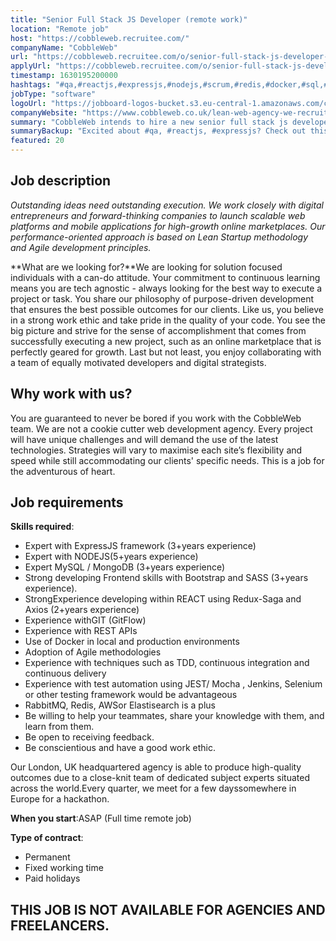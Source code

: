 ```yaml
---
title: "Senior Full Stack JS Developer (remote work)"
location: "Remote job"
host: "https://cobbleweb.recruitee.com/"
companyName: "CobbleWeb"
url: "https://cobbleweb.recruitee.com/o/senior-full-stack-js-developer-remote-work-london"
applyUrl: "https://cobbleweb.recruitee.com/o/senior-full-stack-js-developer-remote-work-london/c/new"
timestamp: 1630195200000
hashtags: "#qa,#reactjs,#expressjs,#nodejs,#scrum,#redis,#docker,#sql,#mongodb,#management"
jobType: "software"
logoUrl: "https://jobboard-logos-bucket.s3.eu-central-1.amazonaws.com/cobbleweb"
companyWebsite: "https://www.cobbleweb.co.uk/lean-web-agency-we-recruit/?utm_source=recruitee"
summary: "CobbleWeb intends to hire a new senior full stack js developer. If you have experience with REST APIs, consider applying."
summaryBackup: "Excited about #qa, #reactjs, #expressjs? Check out this job post!"
featured: 20
---
```


## Job description

_Outstanding ideas need outstanding execution. We work closely with digital entrepreneurs and forward-thinking companies to launch scalable web platforms and mobile applications for high-growth online marketplaces. Our performance-oriented approach is based on Lean Startup methodology and Agile development principles._

**What are we looking for?**We are looking for solution focused individuals with a can-do attitude. Your commitment to continuous learning means you are tech agnostic - always looking for the best way to execute a project or task. You share our philosophy of purpose-driven development that ensures the best possible outcomes for our clients. Like us, you believe in a strong work ethic and take pride in the quality of your code. You see the big picture and strive for the sense of accomplishment that comes from successfully executing a new project, such as an online marketplace that is perfectly geared for growth. Last but not least, you enjoy collaborating with a team of equally motivated developers and digital strategists.

## Why work with us?

You are guaranteed to never be bored if you work with the CobbleWeb team. We are not a cookie cutter web development agency. Every project will have unique challenges and will demand the use of the latest technologies. Strategies will vary to maximise each site’s flexibility and speed while still accommodating our clients' specific needs. This is a job for the adventurous of heart.

## Job requirements

**Skills required**:

*   Expert with ExpressJS framework (3+years experience)
*   Expert with NODEJS(5+years experience)
*   Expert MySQL / MongoDB (3+years experience)
*   Strong developing Frontend skills with Bootstrap and SASS (3+years experience).
*   StrongExperience developing within REACT using Redux-Saga and Axios (2+years experience)
*   Experience withGIT (GitFlow)
*   Experience with REST APIs
*   Use of Docker in local and production environments
*   Adoption of Agile methodologies
*   Experience with techniques such as TDD, continuous integration and continuous delivery
*   Experience with test automation using JEST/ Mocha , Jenkins, Selenium or other testing framework would be advantageous
*   RabbitMQ, Redis, AWSor Elastisearch is a plus
*   Be willing to help your teammates, share your knowledge with them, and learn from them.
*   Be open to receiving feedback.
*   Be conscientious and have a good work ethic.

Our London, UK headquartered agency is able to produce high-quality outcomes due to a close-knit team of dedicated subject experts situated across the world.Every quarter, we meet for a few dayssomewhere in Europe for a hackathon.

**When you start**:ASAP (Full time remote job)

**Type of contract**:

*   Permanent
*   Fixed working time
*   Paid holidays

## THIS JOB IS NOT AVAILABLE FOR AGENCIES AND FREELANCERS.
